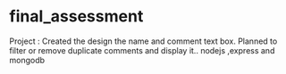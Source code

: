 # final_assessment


Project :
Created the design the name and comment text box.
Planned to filter or remove duplicate comments and display it..
nodejs ,express and mongodb
